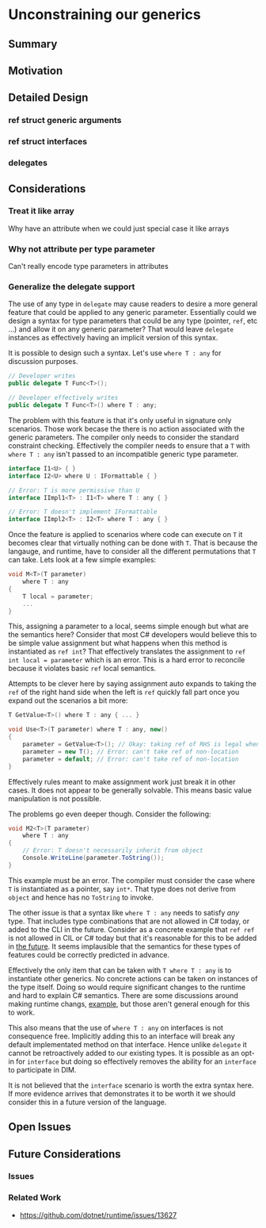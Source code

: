 Unconstraining our generics
=====

## Summary

## Motivation

## Detailed Design 

### ref struct generic arguments

### ref struct interfaces

### delegates

## Considerations

### Treat it like array
Why have an attribute when we could just special case it like arrays

### Why not attribute per type parameter
Can't really encode type parameters in attributes

### Generalize the delegate support
The use of any type in `delegate` may cause readers to desire a more general feature that could be applied to any generic parameter. Essentially could we design a syntax for type parameters that could be any type (pointer, `ref`, etc ...) and allow it on any generic parameter? That would leave `delegate` instances as effectively having an implicit version of this syntax.

It is possible to design such a syntax. Let's use `where T : any` for discussion purposes.

```c#
// Developer writes
public delegate T Func<T>();

// Developer effectively writes
public delegate T Func<T>() where T : any;
```

The problem with this feature is that it's only useful in signature only scenarios. Those work becase the there is no action associated with the generic parameters. The compiler only needs to consider the standard constraint checking. Effectively the compiler needs to ensure that a `T` with `where T : any` isn't passed to an incompatible generic type parameter.

```c#
interface I1<U> { }
interface I2<U> where U : IFormattable { }

// Error: T is more permissive than U
interface IImpl1<T> : I1<T> where T : any { }

// Error: T doesn't implement IFormattable
interface IImpl2<T> : I2<T> where T : any { }
```

Once the feature is applied to scenarios where code can execute on `T` it becomes clear that virtually nothing can be done with `T`. That is because the langauge, and runtime, have to consider all the different permutations that `T` can take. Lets look at a few simple examples: 

```c#
void M<T>(T parameter)
    where T : any
{
    T local = parameter;
    ...
}
```

This, assigning a parameter to a local, seems simple enough but what are the semantics here? Consider that most C# developers would believe this to be simple value assignment but what happens when this method is instantiated as `ref int`? That effectively translates the assignment to `ref int local = parameter` which is an error. This is a hard error to reconcile because it violates basic `ref` local semantics. 

Attempts to be clever here by saying assignment auto expands to taking the `ref` of the right hand side when the left is `ref` quickly fall part once you expand out the scenarios a bit more: 

```c# 
T GetValue<T>() where T : any { ... }

void Use<T>(T parameter) where T : any, new()
{
    parameter = GetValue<T>(); // Okay: taking ref of RHS is legal when T is ref 
    parameter = new T(); // Error: can't take ref of non-location
    parameter = default; // Error: can't take ref of non-location
}
```

Effectively rules meant to make assignment work just break it in other cases. It does not appear to be generally solvable. This means basic value manipulation is not possible.

The problems go even deeper though. Consider the following:

```c#
void M2<T>(T parameter)
    where T : any
{
    // Error: T doesn't necessarily inherit from object
    Console.WriteLine(parameter.ToString());
}
```

This example must be an error. The compiler must consider the case where `T` is instantiated as a pointer, say `int*`. That type does not derive from `object` and hence has no `ToString` to invoke.

The other issue is that a syntax like `where T : any` needs to satisfy *any* type. That includes type combinations that are not allowed in C# today, or added to the CLI in the future. Consider as a concrete example that `ref ref` is not allowed in CIL or C# today but that it's reasonable for this to be added in [the future](https://github.com/dotnet/runtime/pull/63659#discussion_r784986222). It seems implausible that the semantics for these types of features could be correctly predicted in advance.

Effectively the only item that can be taken with `T where T : any` is to instantiate other generics. No concrete actions can be taken on instances of the type itself. Doing so would require significant changes to the runtime and hard to explain C# semantics. There are some discussions around making runtime changs, [example](https://github.com/dotnet/runtime/issues/13627), but those aren't general enough for this to work.

This also means that the use of `where T : any` on interfaces is not consequence free. Implicitly adding this to an interface will break any default implementated method on that interface. Hence unlike `delegate` it cannot be retroactively added to our existing types. It is possible as an opt-in for `interface` but doing so effectively removes the ability for an `interface` to participate in DIM. 

It is not believed that the `interface` scenario is worth the extra syntax here. If more evidence arrives that demonstrates it to be worth it we should consider this in a future version of the language.

## Open Issues

## Future Considerations

### Issues

### Related Work

- https://github.com/dotnet/runtime/issues/13627
